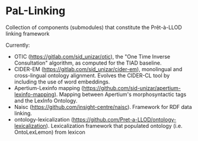 # PaL-Linking
Collection of components (submodules) that constitute the Prêt-à-LLOD linking framework

Currently: 
* OTIC (https://gitlab.com/sid_unizar/otic), the "One Time Inverse Consultation" algorithm, as computed for the TIAD baseline.
* CIDER-EM (https://gitlab.com/sid_unizar/cider-em), monolingual and cross-lingual ontology alignment. Evolves the CIDER-CL tool by including the use of word embeddings. 
* Apertium-Lexinfo mapping (https://github.com/sid-unizar/apertium-lexinfo-mapping). Mapping between Apertium's morphosyntactic tags and the LexInfo Ontology.
* Naisc (https://github.com/insight-centre/naisc). Framework for RDF data linking. 
* ontology-lexicalization  (https://github.com/Pret-a-LLOD/ontology-lexicalization). Lexicalization framework that populated ontology (i.e. OntoLexLemon) from lexicon


